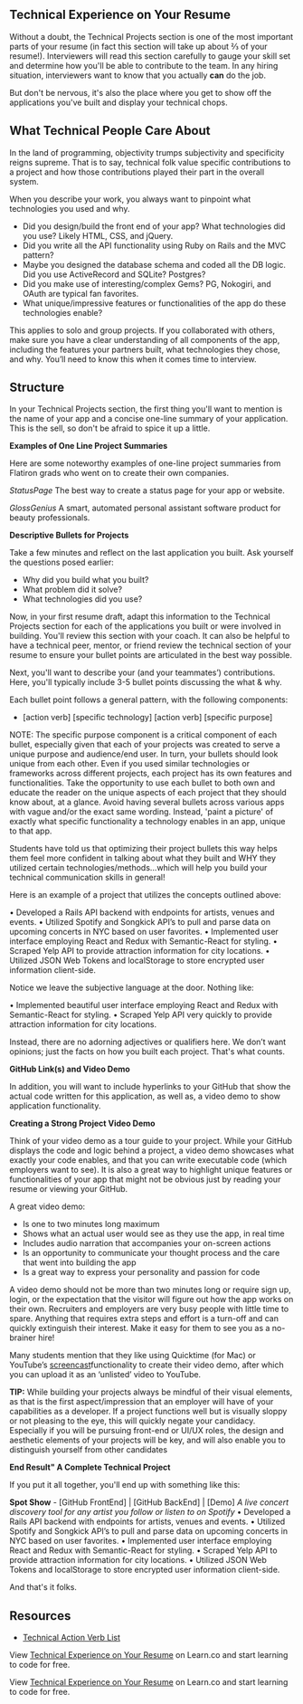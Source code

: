 ## Technical Experience on Your Resume

Without a doubt, the Technical Projects section is one of the most important parts of your resume (in fact this section will take up about ⅔ of your resume!). Interviewers will read this section carefully to gauge your skill set and determine how you'll be able to contribute to the team. In any hiring situation, interviewers want to know that you actually **can** do the job.

But don't be nervous, it's also the place where you get to show off the applications you've built and display your technical chops.

## What Technical People Care About

In the land of programming, objectivity trumps subjectivity and specificity reigns supreme. That is to say, technical folk value specific contributions to a project and how those contributions played their part in the overall system.

When you describe your work, you always want to pinpoint what technologies you used and why.

- Did you design/build the front end of your app? What technologies did you use? Likely HTML, CSS, and jQuery.
- Did you write all the API functionality using Ruby on Rails and the MVC pattern?
- Maybe you designed the database schema and coded all the DB logic. Did you use ActiveRecord and SQLite? Postgres?
- Did you make use of interesting/complex Gems? PG, Nokogiri, and OAuth are typical fan favorites.
- What unique/impressive features or functionalities of the app do these technologies enable?

This applies to solo and group projects. If you collaborated with others, make sure you have a clear understanding of all components of the app, including the features your partners built, what technologies they chose, and why. You’ll need to know this when it comes time to interview.

## Structure

In your Technical Projects section, the first thing you'll want to mention is the name of your app and a concise one-line summary of your application. This is the sell, so don't be afraid to spice it up a little.


**Examples of One Line Project Summaries**

Here are some noteworthy examples of one-line project summaries from Flatiron grads who went on to create their own companies.

*StatusPage*
The best way to create a status page for your app or website.

*GlossGenius*
A smart, automated personal assistant software product for beauty professionals.


**Descriptive Bullets for Projects**

Take a few minutes and reflect on the last application you built. Ask yourself the questions posed earlier:

- Why did you build what you built?
- What problem did it solve?
- What technologies did you use?

Now, in your first resume draft, adapt this information to the Technical Projects section for each of the applications you built or were involved in building. You'll review this section with your coach. It can also be helpful to have a technical peer, mentor, or friend review the technical section of your resume to ensure your bullet points are articulated in the best way possible.

Next, you'll want to describe your (and your teammates’) contributions. Here, you'll typically include 3-5 bullet points discussing the what & why.

Each bullet point follows a general pattern, with the following components:


- [action verb] [specific technology] [action verb] [specific purpose]


NOTE: The specific purpose component is a critical component of each bullet, especially given that each of your projects was created to serve a unique purpose and audience/end user. In turn, your bullets should look unique from each other. Even if you used similar technologies or frameworks across different projects, each project has its own features and functionalities. Take the opportunity to use each bullet to both own and educate the reader on the unique aspects of each project that they should know about, at a glance. Avoid having several bullets across various apps with vague and/or the exact same wording. Instead, 'paint a picture' of exactly what specific functionality a technology enables in an app, unique to that app.


Students have told us that optimizing their project bullets this way helps them feel more confident in talking about what they built and WHY they utilized certain technologies/methods...which will help you build your technical communication skills in general!


Here is an example of a project that utilizes the concepts outlined above:

• Developed a Rails API backend with endpoints for artists, venues and events.
• Utilized Spotify and Songkick API’s to pull and parse data on upcoming concerts in NYC based on user favorites.
• Implemented user interface employing React and Redux with Semantic-React for styling.
• Scraped Yelp API to provide attraction information for city locations.
• Utilized JSON Web Tokens and localStorage to store encrypted user information client-side.

Notice we leave the subjective language at the door. Nothing like:

• Implemented beautiful user interface employing React and Redux with Semantic-React for styling.
• Scraped Yelp API very quickly to provide attraction information for city locations.

Instead, there are no adorning adjectives or qualifiers here. We don’t want opinions; just the facts on how you built each project. That's what counts.


**GitHub Link(s) and Video Demo**

In addition, you will want to include hyperlinks to your GitHub that show the actual code written for this application, as well as, a video demo to show application functionality.


**Creating a Strong Project Video Demo**

Think of your video demo as a tour guide to your project. While your GitHub displays the code and logic behind a project, a video demo showcases what exactly your code enables, and that you can write executable code (which employers want to see). It is also a great way to highlight unique features or functionalities of your app that might not be obvious just by reading your resume or viewing your GitHub.

A great video demo:
- Is one to two minutes long maximum
- Shows what an actual user would see as they use the app, in real time
- Includes audio narration that accompanies your on-screen actions
- Is an opportunity to communicate your thought process and the care that went into building the app
- Is a great way to express your personality and passion for code

A video demo should not be more than two minutes long or require sign up, login, or the expectation that the visitor will figure out how the app works on their own. Recruiters and employers are very busy people with little time to spare. Anything that requires extra steps and effort is a turn-off and can quickly extinguish their interest. Make it easy for them to see you as a no-brainer hire!

Many students mention that they like using Quicktime (for Mac) or YouTube’s [screencast](https://lifehacker.com/record-a-screencast-with-nothing-but-youtube-1753803412)functionality to create their video demo, after which you can upload it as an ‘unlisted’ video to YouTube.

**TIP:** While building your projects always be mindful of their visual elements, as that is the first aspect/impression that an employer will have of your capabilities as a developer. If a project functions well but is visually sloppy or not pleasing to the eye, this will quickly negate your candidacy. Especially if you will be pursuing front-end or UI/UX roles, the design and aesthetic elements of your projects will be key, and will also enable you to distinguish yourself from other candidates


**End Result" A Complete Technical Project**

If you put it all together, you'll end up with something like this:



**Spot Show** - [GitHub FrontEnd] | [GitHub BackEnd] | [Demo]
*A live concert discovery tool for any artist you follow or listen to on Spotify*
• Developed a Rails API backend with endpoints for artists, venues and events.
• Utilized Spotify and Songkick API’s to pull and parse data on upcoming concerts in NYC based on user favorites.
• Implemented user interface employing React and Redux with Semantic-React for styling.
• Scraped Yelp API to provide attraction information for city locations.
• Utilized JSON Web Tokens and localStorage to store encrypted user information client-side.


And that's it folks.


## Resources
- [Technical Action Verb List](https://ecs.engineering.illinois.edu/action-verbs/)



<p data-visibility='hidden'>View <a href='https://learn.co/lessons/careers-resume-technical-experience'>Technical Experience on Your Resume</a> on Learn.co and start learning to code for free.</p>

<p class='util--hide'>View <a href='https://learn.co/lessons/careers-resume-technical-experience'>Technical Experience on Your Resume</a> on Learn.co and start learning to code for free.</p>
